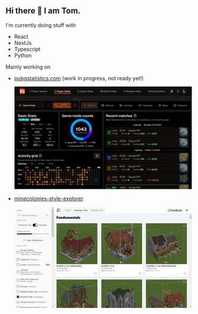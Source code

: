 ## Hi there 👋 I am Tom.

I'm currently doing stuff with
- React
- NextJs
- Typescript
- Python

Mainly working on
- [pubgstatistics.com](https://pubgstatistics.com) (work in progress, not ready yet!)

  <img src="https://github.com/tomp2/tomp2/blob/main/resources/pubgstatistics.png" width="600"/>
- [minecolonies-style-explorer](https://tomp2.github.io/minecolonies-style-explorer/?utm_source=githubprofile)

  <img src="https://github.com/tomp2/tomp2/blob/main/resources/styleexplorer.png" width="600"/>
